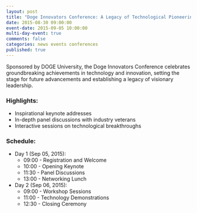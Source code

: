 ```yaml
---
layout: post
title: "Doge Innovators Conference: A Legacy of Technological Pioneering"
date: 2015-08-30 09:00:00
event-date: 2015-09-05 10:00:00
multi-day-event: true
comments: false
categories: news events conferences
published: true
---
```

Sponsored by DOGE University, the Doge Innovators Conference celebrates groundbreaking achievements in technology and innovation, setting the stage for future advancements and establishing a legacy of visionary leadership.

### Highlights:
- Inspirational keynote addresses
- In-depth panel discussions with industry veterans
- Interactive sessions on technological breakthroughs

### Schedule:
- Day 1 (Sep 05, 2015):
  - 09:00 - Registration and Welcome
  - 10:00 - Opening Keynote
  - 11:30 - Panel Discussions
  - 13:00 - Networking Lunch
- Day 2 (Sep 06, 2015):
  - 09:00 - Workshop Sessions
  - 11:00 - Technology Demonstrations
  - 12:30 - Closing Ceremony 